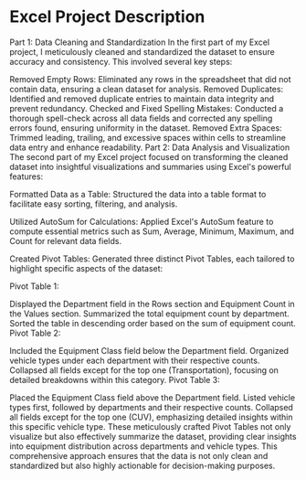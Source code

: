 # Excel Project Description
Part 1: Data Cleaning and Standardization
In the first part of my Excel project, I meticulously cleaned and standardized the dataset to ensure accuracy and consistency. This involved several key steps:

Removed Empty Rows: Eliminated any rows in the spreadsheet that did not contain data, ensuring a clean dataset for analysis.
Removed Duplicates: Identified and removed duplicate entries to maintain data integrity and prevent redundancy.
Checked and Fixed Spelling Mistakes: Conducted a thorough spell-check across all data fields and corrected any spelling errors found, ensuring uniformity in the dataset.
Removed Extra Spaces: Trimmed leading, trailing, and excessive spaces within cells to streamline data entry and enhance readability.
Part 2: Data Analysis and Visualization
The second part of my Excel project focused on transforming the cleaned dataset into insightful visualizations and summaries using Excel's powerful features:

Formatted Data as a Table: Structured the data into a table format to facilitate easy sorting, filtering, and analysis.

Utilized AutoSum for Calculations: Applied Excel's AutoSum feature to compute essential metrics such as Sum, Average, Minimum, Maximum, and Count for relevant data fields.

Created Pivot Tables: Generated three distinct Pivot Tables, each tailored to highlight specific aspects of the dataset:

Pivot Table 1:

Displayed the Department field in the Rows section and Equipment Count in the Values section.
Summarized the total equipment count by department.
Sorted the table in descending order based on the sum of equipment count.
Pivot Table 2:

Included the Equipment Class field below the Department field.
Organized vehicle types under each department with their respective counts.
Collapsed all fields except for the top one (Transportation), focusing on detailed breakdowns within this category.
Pivot Table 3:

Placed the Equipment Class field above the Department field.
Listed vehicle types first, followed by departments and their respective counts.
Collapsed all fields except for the top one (CUV), emphasizing detailed insights within this specific vehicle type.
These meticulously crafted Pivot Tables not only visualize but also effectively summarize the dataset, providing clear insights into equipment distribution across departments and vehicle types. This comprehensive approach ensures that the data is not only clean and standardized but also highly actionable for decision-making purposes.

